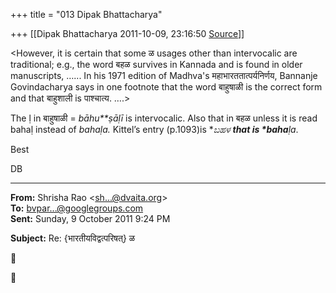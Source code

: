 +++
title = "013 Dipak Bhattacharya"

+++
[[Dipak Bhattacharya	2011-10-09, 23:16:50 [Source](https://groups.google.com/g/bvparishat/c/t66mMJhN7Vc)]]



\<However, it is certain that some ळ usages other than intervocalic are traditional; e.g., the word बहळ survives in Kannada and is found in older manuscripts, …... In his 1971 edition of Madhva's महाभारततात्पर्यनिर्णय, Bannanje Govindacharya says in one footnote that the word बाहुषाळी is the correct form and that बाहुशाली is पाश्चात्य. ….>



The ḷ in बाहुषाळी = *bāhu**ṣāḷī* is intervocalic. Also that in बहळ unless it is read bahaḷ instead of *bahaḷa.* Kittel’s entry (p.1093)is
**ಬಹಳ **that is *baha**ḷa*.  

Best  

DB



  

------------------------------------------------------------------------

**From:** Shrisha Rao \<[sh...@dvaita.org]()\>  
**To:** [bvpar...@googlegroups.com]()  
**Sent:** Sunday, 9 October 2011 9:24 PM

  
**Subject:** Re: {भारतीयविद्वत्परिषत्} ळ  





